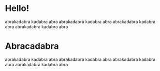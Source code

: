 # Hello!
abrakadabra kadabra abra abrakadabra kadabra abra abrakadabra kadabra abra abrakadabra kadabra abra

# Abracadabra
abrakadabra kadabra abra abrakadabra kadabra abra abrakadabra kadabra abra abrakadabra kadabra abra

